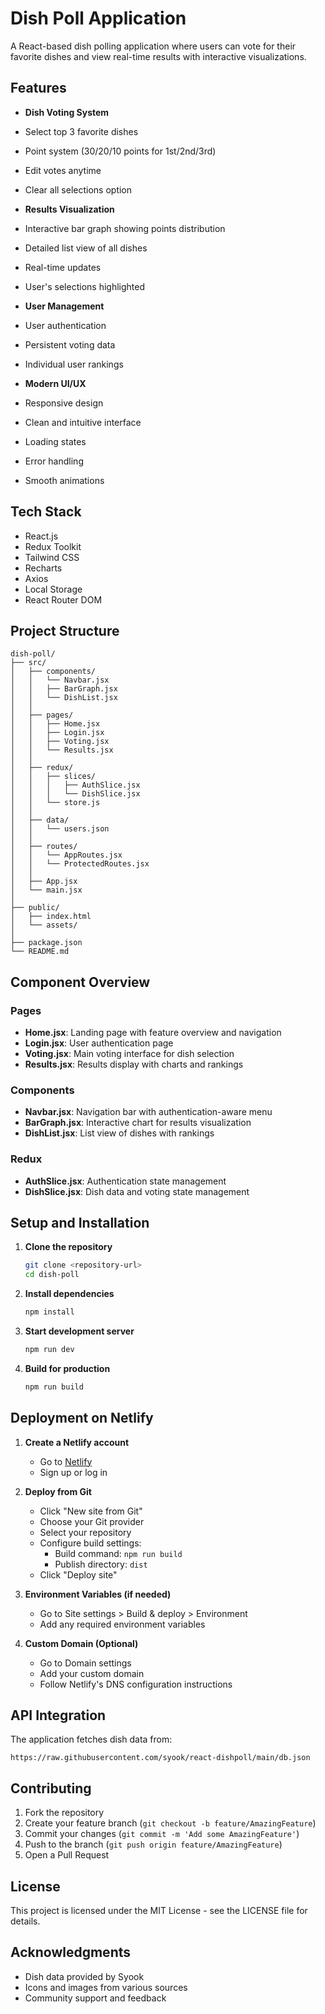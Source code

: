 # Dish Poll Application

A React-based dish polling application where users can vote for their favorite dishes and view real-time results with interactive visualizations.

## Features

-  **Dish Voting System**
  - Select top 3 favorite dishes
  - Point system (30/20/10 points for 1st/2nd/3rd)
  - Edit votes anytime
  - Clear all selections option

-  **Results Visualization**
  - Interactive bar graph showing points distribution
  - Detailed list view of all dishes
  - Real-time updates
  - User's selections highlighted

-  **User Management**
  - User authentication
  - Persistent voting data
  - Individual user rankings

-  **Modern UI/UX**
  - Responsive design
  - Clean and intuitive interface
  - Loading states
  - Error handling
  - Smooth animations

## Tech Stack

- React.js
- Redux Toolkit
- Tailwind CSS
- Recharts
- Axios
- Local Storage
- React Router DOM

## Project Structure

```
dish-poll/
├── src/
│   ├── components/ 
│   │   └── Navbar.jsx
│   │   ├── BarGraph.jsx
│   │   └── DishList.jsx
│   │
│   ├── pages/
│   │   ├── Home.jsx
│   │   ├── Login.jsx
│   │   ├── Voting.jsx
│   │   └── Results.jsx
│   │
│   ├── redux/
│   │   ├── slices/
│   │   │   ├── AuthSlice.jsx
│   │   │   └── DishSlice.jsx
│   │   └── store.js
│   │
│   ├── data/
│   │   └── users.json
│   │
│   ├── routes/
│   │   └── AppRoutes.jsx
│   │   └── ProtectedRoutes.jsx
│   │
│   ├── App.jsx
│   └── main.jsx
│
├── public/
│   ├── index.html
│   └── assets/
│
├── package.json
└── README.md
```

## Component Overview

### Pages
- **Home.jsx**: Landing page with feature overview and navigation
- **Login.jsx**: User authentication page
- **Voting.jsx**: Main voting interface for dish selection
- **Results.jsx**: Results display with charts and rankings

### Components
- **Navbar.jsx**: Navigation bar with authentication-aware menu
- **BarGraph.jsx**: Interactive chart for results visualization
- **DishList.jsx**: List view of dishes with rankings

### Redux
- **AuthSlice.jsx**: Authentication state management
- **DishSlice.jsx**: Dish data and voting state management

## Setup and Installation

1. **Clone the repository**
   ```bash
   git clone <repository-url>
   cd dish-poll
   ```

2. **Install dependencies**
   ```bash
   npm install
   ```

3. **Start development server**
   ```bash
   npm run dev
   ```

4. **Build for production**
   ```bash
   npm run build
   ```

## Deployment on Netlify

1. **Create a Netlify account**
   - Go to [Netlify](https://www.netlify.com/)
   - Sign up or log in

2. **Deploy from Git**
   - Click "New site from Git"
   - Choose your Git provider
   - Select your repository
   - Configure build settings:
     - Build command: `npm run build`
     - Publish directory: `dist`
   - Click "Deploy site"

3. **Environment Variables (if needed)**
   - Go to Site settings > Build & deploy > Environment
   - Add any required environment variables

4. **Custom Domain (Optional)**
   - Go to Domain settings
   - Add your custom domain
   - Follow Netlify's DNS configuration instructions

## API Integration

The application fetches dish data from:
```
https://raw.githubusercontent.com/syook/react-dishpoll/main/db.json
```

## Contributing

1. Fork the repository
2. Create your feature branch (`git checkout -b feature/AmazingFeature`)
3. Commit your changes (`git commit -m 'Add some AmazingFeature'`)
4. Push to the branch (`git push origin feature/AmazingFeature`)
5. Open a Pull Request

## License

This project is licensed under the MIT License - see the LICENSE file for details.

## Acknowledgments

- Dish data provided by Syook
- Icons and images from various sources
- Community support and feedback
